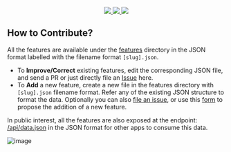 <p align="center">
  <a aria-label="Substack Newsletter" href="https://canidevtools.substack.com">
    <img src="https://img.shields.io/badge/Substack-Newsletter-ff6719?style=for-the-badge&logo=Substack&labelColor=000">
  </a>
  
  <a aria-label="Twitter" href="https://twitter.com/CanIDevTools">
    <img src="https://img.shields.io/badge/Twitter-Follow-309bf0?style=for-the-badge&logo=Twitter&labelColor=000">
  </a>

  <a aria-label="Buy me Coffee" href="https://www.buymeacoffee.com/pankajparashar">
    <img src="https://img.shields.io/badge/Buy Me Coffee-Donate-ffdd00?style=for-the-badge&logo=BuyMeACoffee&labelColor=000">
  </a>
</p>

## How to Contribute?

All the features are available under the [features](https://github.com/pankajparashar/canidev.tools/tree/master/features) directory in the JSON format labelled with the filename format `[slug].json`. 

- To **Improve/Correct** existing features, edit the corresponding JSON file, and send a PR or just directly file an [Issue](https://github.com/pankajparashar/canidev.tools/issues/new) here.
- To **Add** a new feature, create a new file in the features directory with `[slug].json` filename format. Refer any of the existing JSON structure to format the data. Optionally you can also [file an issue](https://github.com/pankajparashar/canidev.tools/issues/new), or use this [form](https://tally.so/r/3XxGGP) to propose the addition of a new feature.

In public interest, all the features are also exposed at the endpoint: [/api/data.json](https://www.canidev.tools/api/data.json) in the JSON format for other apps to consume this data.

![image](https://res.cloudinary.com/canidevtools/image/upload/v1657885902/og-image_ujdcm3.png)
